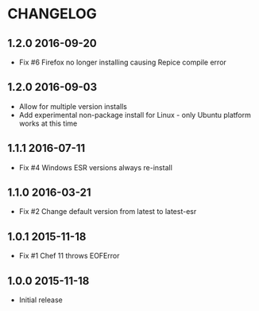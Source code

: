 # CHANGELOG

## 1.2.0 2016-09-20

- Fix #6 Firefox no longer installing causing Repice compile error

## 1.2.0 2016-09-03

- Allow for multiple version installs 
- Add experimental non-package install for Linux - only Ubuntu platform works at this time

## 1.1.1 2016-07-11

- Fix #4 Windows ESR versions always re-install

## 1.1.0 2016-03-21

- Fix #2 Change default version from latest to latest-esr

## 1.0.1 2015-11-18

- Fix #1 Chef 11 throws EOFError

## 1.0.0 2015-11-18

- Initial release
